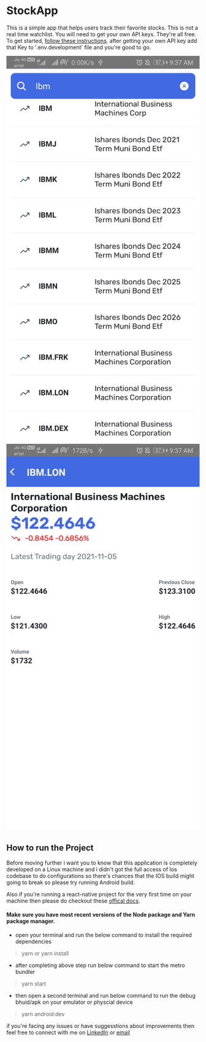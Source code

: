 # StockApp
This is a simple app that helps users track their favorite stocks. This is not a real time watchlist. You will need to get your own API keys. They're all free. To get started, [follow these instructions](https://www.alphavantage.co/support/#api-key).
after getting your own API key add that Key to '.env.development' file and you're good to go.

![Screenshot-2](https://github.com/priyanshu2000/StockApp/blob/main/src/assets/images/Screenshot_2.jpg)
![Screenshot-1](https://github.com/priyanshu2000/StockApp/blob/main/src/assets/images/Screenshot_1.jpg)

## How to run the Project
Before moving further i want you to know that this application is completely developed on a Linux machine and i didn't got the full access of Ios codebase to do configurations so there's chances that the IOS build might going to break so please try running Android build.

Also if you're running a react-native project for the very first time on your machine then please do checkout these [offical docs](https://reactnative.dev/docs/environment-setup).

#### Make sure you have most recent versions of the Node package and Yarn package manager.

* open your terminal and run the below command to install the required dependencies

> yarn or yarn install

* after completing above step run below command to start the metro bundler

> yarn start

* then open a second terminal and run below command to run the debug bhuid/apk on your emulator or physcial device

> yarn android:dev

if you're facing any issues or have suggesstions about improvements then feel free to connect with me on [LinkedIn](https://www.linkedin.com/in/priyanshu-bhojane2000/) or [email](priyanshubhojane685@gmail.com)
